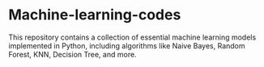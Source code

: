 # Machine-learning-codes
This repository contains a collection of essential machine learning models implemented in Python, including algorithms like Naive Bayes, Random Forest, KNN, Decision Tree, and more. 
